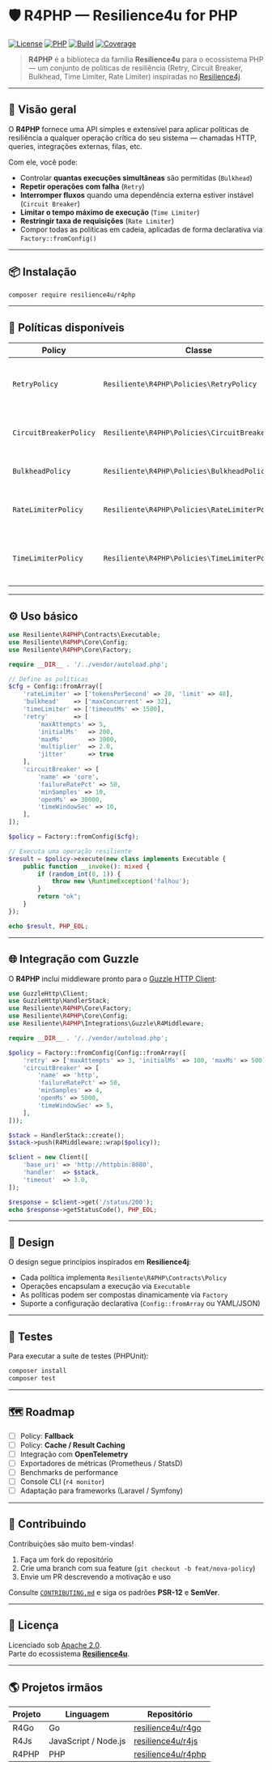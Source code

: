 # 🛡️ R4PHP — Resilience4u for PHP

[![License](https://img.shields.io/badge/license-Apache%202.0-blue.svg)](LICENSE)
[![PHP](https://img.shields.io/badge/PHP-%5E8.1-8892BF.svg)](https://www.php.net/)
[![Build](https://img.shields.io/github/actions/workflow/status/resilience4u/r4php/ci.yml?label=build)](https://github.com/resilience4u/r4php/actions)
[![Coverage](https://img.shields.io/codecov/c/github/resilience4u/r4php?label=coverage)](https://codecov.io/gh/resilience4u/r4php)

> **R4PHP** é a biblioteca da família **Resilience4u** para o ecossistema PHP — um conjunto de políticas de resiliência (Retry, Circuit Breaker, Bulkhead, Time Limiter, Rate Limiter) inspiradas no [Resilience4j](https://github.com/resilience4j/resilience4j).

---

## 🚀 Visão geral

O **R4PHP** fornece uma API simples e extensível para aplicar políticas de resiliência a qualquer operação crítica do seu sistema — chamadas HTTP, queries, integrações externas, filas, etc.

Com ele, você pode:
- Controlar **quantas execuções simultâneas** são permitidas (`Bulkhead`)
- **Repetir operações com falha** (`Retry`)
- **Interromper fluxos** quando uma dependência externa estiver instável (`Circuit Breaker`)
- **Limitar o tempo máximo de execução** (`Time Limiter`)
- **Restringir taxa de requisições** (`Rate Limiter`)
- Compor todas as políticas em cadeia, aplicadas de forma declarativa via `Factory::fromConfig()`

---

## 📦 Instalação

```bash
composer require resilience4u/r4php
```

---

## 🧩 Políticas disponíveis

| Policy | Classe | Descrição | Dependência |
|--------|---------|------------|-------------|
| `RetryPolicy` | `Resiliente\R4PHP\Policies\RetryPolicy` | Repete operações com backoff exponencial ou constante | [`sts/backoff`](https://github.com/softonic/backoff) |
| `CircuitBreakerPolicy` | `Resiliente\R4PHP\Policies\CircuitBreakerPolicy` | Abre/fecha circuitos com thresholds configuráveis | [`ackintosh/ganesha`](https://github.com/ackintosh/ganesha) |
| `BulkheadPolicy` | `Resiliente\R4PHP\Policies\BulkheadPolicy` | Limita execuções simultâneas | nativo |
| `RateLimiterPolicy` | `Resiliente\R4PHP\Policies\RateLimiterPolicy` | Controla taxa de requisições por segundo | [`symfony/rate-limiter`](https://symfony.com/doc/current/rate_limiter.html) |
| `TimeLimiterPolicy` | `Resiliente\R4PHP\Policies\TimeLimiterPolicy` | Interrompe operações que excedem o tempo máximo | nativo |

---

## ⚙️ Uso básico

```php
use Resiliente\R4PHP\Contracts\Executable;
use Resiliente\R4PHP\Core\Config;
use Resiliente\R4PHP\Core\Factory;

require __DIR__ . '/../vendor/autoload.php';

// Define as políticas
$cfg = Config::fromArray([
    'rateLimiter' => ['tokensPerSecond' => 20, 'limit' => 40],
    'bulkhead'    => ['maxConcurrent' => 32],
    'timeLimiter' => ['timeoutMs' => 1500],
    'retry'       => [
        'maxAttempts' => 5,
        'initialMs'   => 200,
        'maxMs'       => 3000,
        'multiplier'  => 2.0,
        'jitter'      => true
    ],
    'circuitBreaker' => [
        'name' => 'core',
        'failureRatePct' => 50,
        'minSamples' => 10,
        'openMs' => 30000,
        'timeWindowSec' => 10,
    ],
]);

$policy = Factory::fromConfig($cfg);

// Executa uma operação resiliente
$result = $policy->execute(new class implements Executable {
    public function __invoke(): mixed {
        if (random_int(0, 1)) {
            throw new \RuntimeException('falhou');
        }
        return "ok";
    }
});

echo $result, PHP_EOL;
```

---

## 🌐 Integração com Guzzle

O **R4PHP** inclui middleware pronto para o [Guzzle HTTP Client](https://docs.guzzlephp.org/):

```php
use GuzzleHttp\Client;
use GuzzleHttp\HandlerStack;
use Resiliente\R4PHP\Core\Factory;
use Resiliente\R4PHP\Core\Config;
use Resiliente\R4PHP\Integrations\Guzzle\R4Middleware;

require __DIR__ . '/../vendor/autoload.php';

$policy = Factory::fromConfig(Config::fromArray([
    'retry' => ['maxAttempts' => 3, 'initialMs' => 100, 'maxMs' => 500],
    'circuitBreaker' => [
        'name' => 'http',
        'failureRatePct' => 50,
        'minSamples' => 4,
        'openMs' => 5000,
        'timeWindowSec' => 5,
    ],
]));

$stack = HandlerStack::create();
$stack->push(R4Middleware::wrap($policy));

$client = new Client([
    'base_uri' => 'http://httpbin:8080',
    'handler'  => $stack,
    'timeout'  => 3.0,
]);

$response = $client->get('/status/200');
echo $response->getStatusCode(), PHP_EOL;
```

---

## 🧠 Design

O design segue princípios inspirados em **Resilience4j**:
- Cada política implementa `Resiliente\R4PHP\Contracts\Policy`
- Operações encapsulam a execução via `Executable`
- As políticas podem ser compostas dinamicamente via `Factory`
- Suporte a configuração declarativa (`Config::fromArray` ou YAML/JSON)

---

## 🧪 Testes

Para executar a suíte de testes (PHPUnit):

```bash
composer install
composer test
```

---

## 🗺️ Roadmap

- [ ] Policy: **Fallback**
- [ ] Policy: **Cache / Result Caching**
- [ ] Integração com **OpenTelemetry**
- [ ] Exportadores de métricas (Prometheus / StatsD)
- [ ] Benchmarks de performance
- [ ] Console CLI (`r4 monitor`)
- [ ] Adaptação para frameworks (Laravel / Symfony)

---

## 👥 Contribuindo

Contribuições são muito bem-vindas!

1. Faça um fork do repositório
2. Crie uma branch com sua feature (`git checkout -b feat/nova-policy`)
3. Envie um PR descrevendo a motivação e uso

Consulte [`CONTRIBUTING.md`](CONTRIBUTING.md) e siga os padrões **PSR-12** e **SemVer**.

---

## 📜 Licença

Licenciado sob [Apache 2.0](LICENSE).  
Parte do ecossistema **[Resilience4u](https://github.com/resilience4u)**.

---

## 🌎 Projetos irmãos

| Projeto | Linguagem | Repositório |
|----------|------------|-------------|
| R4Go | Go | [resilience4u/r4go](https://github.com/resilience4u/r4go) |
| R4Js | JavaScript / Node.js | [resilience4u/r4js](https://github.com/resilience4u/r4js) |
| R4PHP | PHP | [resilience4u/r4php](https://github.com/resilience4u/r4php) |
